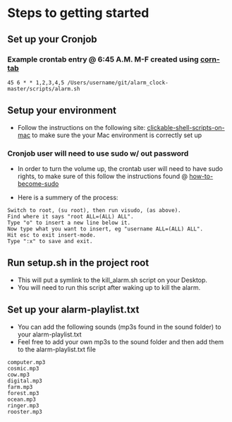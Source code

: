 # Steps to getting started

## Set up your Cronjob 

### Example crontab entry @ 6:45 A.M. M-F created using [corn-tab](http://www.corntab.com/pages/crontab-gui)

```
45 6 * * 1,2,3,4,5 /Users/username/git/alarm_clock-master/scripts/alarm.sh
```

## Setup your environment 

* Follow the instructions on the following site: [clickable-shell-scripts-on-mac](http://stackoverflow.com/questions/5125907/how-to-run-a-shell-script-in-os-x-by-double-clicking) to make sure the your Mac environment is correctly set up

### Cronjob user will need to use sudo w/ out password
* In order to turn the volume up, the crontab user will need to have sudo rights, to make sure of this follow the instructions found @ [how-to-become-sudo](https://www.garron.me/en/linux/visudo-command-sudoers-file-sudo-default-editor.html)

* Here is a summery of the process: 
```
Switch to root, (su root), then run visudo, (as above).
Find where it says "root ALL=(ALL) ALL".
Type "o" to insert a new line below it.
Now type what you want to insert, eg "username ALL=(ALL) ALL".
Hit esc to exit insert-mode.
Type ":x" to save and exit.
```

## Run setup.sh in the project root 

* This will put a symlink to the kill_alarm.sh script on your Desktop. 
* You will need to run this script after waking up to kill the alarm.

## Set up your alarm-playlist.txt

* You can add the following sounds (mp3s found in the sound folder) to your alarm-playlist.txt
* Feel free to add your own mp3s to the sound folder and then add them to the alarm-playlist.txt file

```
computer.mp3
cosmic.mp3
cow.mp3
digital.mp3
farm.mp3
forest.mp3
ocean.mp3
ringer.mp3
rooster.mp3
```
